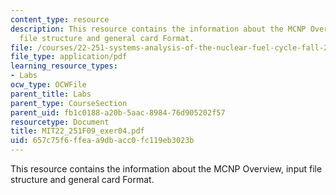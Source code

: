```yaml
---
content_type: resource
description: This resource contains the information about the MCNP Overview, input
  file structure and general card Format.
file: /courses/22-251-systems-analysis-of-the-nuclear-fuel-cycle-fall-2009/657c75f6ffeaa9dbacc0fc119eb3023b_MIT22_251F09_exer04.pdf
file_type: application/pdf
learning_resource_types:
- Labs
ocw_type: OCWFile
parent_title: Labs
parent_type: CourseSection
parent_uid: fb1c0188-a20b-5aac-8984-76d905202f57
resourcetype: Document
title: MIT22_251F09_exer04.pdf
uid: 657c75f6-ffea-a9db-acc0-fc119eb3023b
---
```

This resource contains the information about the MCNP Overview, input file structure and general card Format.

